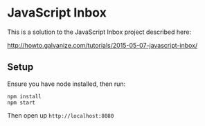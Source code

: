 # JavaScript Inbox

This is a solution to the JavaScript Inbox project described here:

http://howto.galvanize.com/tutorials/2015-05-07-javascript-inbox/

## Setup

Ensure you have node installed, then run:

```
npm install
npm start
```

Then open up `http://localhost:8080`
